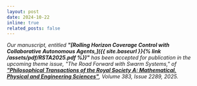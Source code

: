 ```yaml
---
layout: post
date: 2024-10-22
inline: true
related_posts: false
---
```



*Our manuscript, entitled **"[Rolling Horizon Coverage Control with Collaborative Autonomous Agents,]({{ site.baseurl }}{% link /assets/pdf/RSTA2025.pdf %})"** has been accepted for publication in the upcoming theme issue, "The Road Forward with Swarm Systems," of **<a href="https://royalsocietypublishing.org/doi/10.1098/rsta.2024.0146" target="_blank">"Philosophical Transactions of the Royal Society A: Mathematical, Physical and Engineering Sciences"</a>**, Volume 383, Issue 2289, 2025.*
